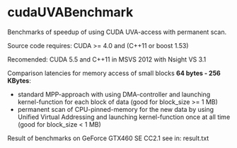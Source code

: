 cudaUVABenchmark
================

Benchmarks of speedup of using CUDA UVA-access with permanent scan.

Source code requires: CUDA >= 4.0 and (C++11 or boost 1.53)

Recomended: CUDA 5.5 and C++11 in MSVS 2012 with Nsight VS 3.1

Comparison latencies for memory access of small blocks **64 bytes - 256 KBytes**:
- standard MPP-approach with using DMA-controller and launching kernel-function for each block of data (good for block_size >= 1 MB)
- permanent scan of CPU-pinned-memory for the new data by using Unified Virtual Addressing and launching kernel-function once at all time (good for block_size < 1 MB)


Result of benchmarks on GeForce GTX460 SE CC2.1 see in: result.txt
